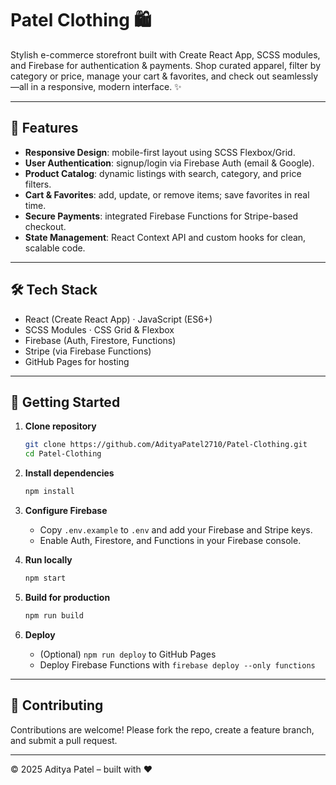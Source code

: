 # Patel Clothing 🛍️

Stylish e-commerce storefront built with Create React App, SCSS modules, and Firebase for authentication & payments. Shop curated apparel, filter by category or price, manage your cart & favorites, and check out seamlessly—all in a responsive, modern interface. ✨

---

## 🌟 Features

* **Responsive Design**: mobile-first layout using SCSS Flexbox/Grid.
* **User Authentication**: signup/login via Firebase Auth (email & Google).
* **Product Catalog**: dynamic listings with search, category, and price filters.
* **Cart & Favorites**: add, update, or remove items; save favorites in real time.
* **Secure Payments**: integrated Firebase Functions for Stripe-based checkout.
* **State Management**: React Context API and custom hooks for clean, scalable code.

---

## 🛠️ Tech Stack

* React (Create React App) · JavaScript (ES6+)
* SCSS Modules · CSS Grid & Flexbox
* Firebase (Auth, Firestore, Functions)
* Stripe (via Firebase Functions)
* GitHub Pages for hosting

---

## 🚀 Getting Started

1. **Clone repository**

   ```bash
   git clone https://github.com/AdityaPatel2710/Patel-Clothing.git
   cd Patel-Clothing
   ```
2. **Install dependencies**

   ```bash
   npm install
   ```
3. **Configure Firebase**

   * Copy `.env.example` to `.env` and add your Firebase and Stripe keys.
   * Enable Auth, Firestore, and Functions in your Firebase console.
4. **Run locally**

   ```bash
   npm start
   ```
5. **Build for production**

   ```bash
   npm run build
   ```
6. **Deploy**

   * (Optional) `npm run deploy` to GitHub Pages
   * Deploy Firebase Functions with `firebase deploy --only functions`

---

## 🤝 Contributing

Contributions are welcome! Please fork the repo, create a feature branch, and submit a pull request.

---

© 2025 Aditya Patel – built with ❤️
